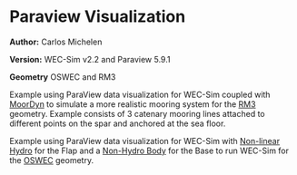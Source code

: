 # Paraview Visualization

**Author:**  	Carlos Michelen

**Version:** 	WEC-Sim v2.2 and Paraview 5.9.1

**Geometry**	OSWEC and RM3

Example using ParaView data visualization for WEC-Sim coupled with [MoorDyn](http://wec-sim.github.io/WEC-Sim/advanced_features.html#moordyn) to simulate a more realistic mooring system for the [RM3](http://wec-sim.github.io/WEC-Sim/tutorials.html#two-body-point-absorber-rm3) geometry. Example consists of 3 catenary mooring lines attached to different points on the spar and anchored at the sea floor.   


Example using ParaView data visualization for WEC-Sim with [Non-linear Hydro](http://wec-sim.github.io/WEC-Sim/advanced_features.html#nonlinear-buoyancy-and-froude-krylov-excitation) for the Flap and a [Non-Hydro Body](http://wec-sim.github.io/WEC-Sim/advanced_features.html#non-hydrodynamic-bodies) for the Base to run WEC-Sim for the [OSWEC](http://wec-sim.github.io/WEC-Sim/tutorials.html#oscillating-surge-wec-oswec) geometry.


